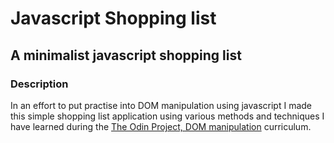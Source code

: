 # Javascript Shopping list

## A minimalist javascript shopping list

### Description

In an effort to put practise into DOM manipulation using javascript
I made this simple shopping list application using various methods and techniques I have learned during the [The Odin Project, DOM manipulation](https://www.theodinproject.com/lessons/foundations-dom-manipulation-and-events) curriculum.
